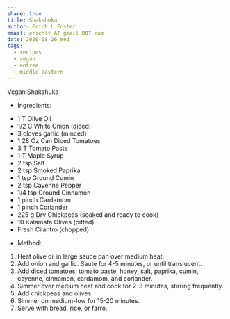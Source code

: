 ```yaml
---
share: true
title: Shakshuka
author: Erich L Foster
email: erichlf AT gmail DOT com
date: 2020-08-26 Wed
tags:
  - recipes
  - vegan
  - entree
  - middle-eastern
---
```


Vegan Shakshuka
* Ingredients:
- 1 T Olive Oil
- 1/2 C White Onion (diced)
- 3 cloves garlic (minced)
- 1 28 Oz Can Diced Tomatoes
- 3 T Tomato Paste
- 1 T Maple Syrup
- 2 tsp Salt
- 2 tsp Smoked Paprika
- 1 tsp Ground Cumin
- 2 tsp Cayenne Pepper
- 1/4 tsp Ground Cinnamon
- 1 pinch Cardamom
- 1 pinch Coriander
- 225 g Dry Chickpeas (soaked and ready to cook)
- 10 Kalamata Olives (pitted)
- Fresh Cilantro (chopped)

* Method:
1. Heat olive oil in large sauce pan over medium heat.
2. Add onion and garlic. Saute for 4-5 minutes, or until translucent.
3. Add diced tomatoes, tomato paste, honey, salt, paprika, cumin, cayenne,
   cinnamon, cardamom, and coriander.
4. Simmer over medium heat and cook for 2-3 minutes, stirring frequently.
5. Add chickpeas and olives.
6. Simmer on medium-low for 15-20 minutes.
7. Serve with bread, rice, or farro.
